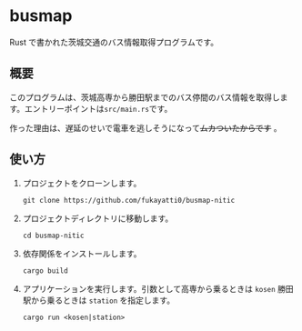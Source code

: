 # busmap

Rust で書かれた茨城交通のバス情報取得プログラムです。

## 概要

このプログラムは、茨城高専から勝田駅までのバス停間のバス情報を取得します。エントリーポイントは`src/main.rs`です。

作った理由は、遅延のせいで電車を逃しそうになって~~ムカついたからです~~ 。

## 使い方

1. プロジェクトをクローンします。

   ```
   git clone https://github.com/fukayatti0/busmap-nitic
   ```

2. プロジェクトディレクトリに移動します。

   ```
   cd busmap-nitic
   ```

3. 依存関係をインストールします。

   ```
   cargo build
   ```

4. アプリケーションを実行します。引数として高専から乗るときは `kosen` 勝田駅から乗るときは `station` を指定します。
   ```
   cargo run <kosen|station>
   ```
